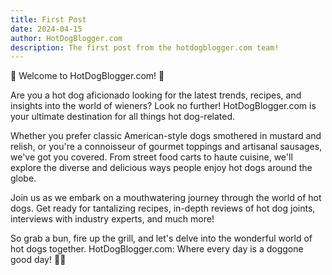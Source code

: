 ```yaml
---
title: First Post
date: 2024-04-15
author: HotDogBlogger.com
description: The first post from the hotdogblogger.com team!
---
```


🌭 Welcome to HotDogBlogger.com! 🌭

Are you a hot dog aficionado looking for the latest trends, recipes, and insights into the world of wieners? Look no further! HotDogBlogger.com is your ultimate destination for all things hot dog-related.

Whether you prefer classic American-style dogs smothered in mustard and relish, or you're a connoisseur of gourmet toppings and artisanal sausages, we've got you covered. From street food carts to haute cuisine, we'll explore the diverse and delicious ways people enjoy hot dogs around the globe.

Join us as we embark on a mouthwatering journey through the world of hot dogs. Get ready for tantalizing recipes, in-depth reviews of hot dog joints, interviews with industry experts, and much more!

So grab a bun, fire up the grill, and let's delve into the wonderful world of hot dogs together. HotDogBlogger.com: Where every day is a doggone good day! 🌭🔥

